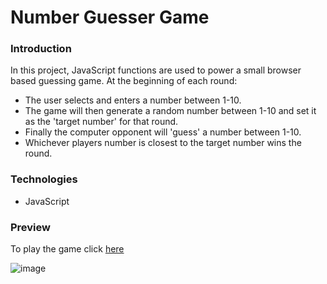 # Number Guesser Game

### Introduction
In this project, JavaScript functions are used to power a small browser based guessing game. At the beginning of each round: 

- The user selects and enters a number between 1-10. 
- The game will then generate a random number between 1-10 and set it as the 'target number' for that round. 
- Finally the computer opponent will 'guess' a number between 1-10.
- Whichever players number is closest to the target number wins the round.    

### Technologies
- JavaScript

### Preview
To play the game click [here](https://martynm1982.github.io/Number_Guesser_Game/index.html )

![image](https://user-images.githubusercontent.com/77343504/116066646-2e6f4180-a680-11eb-9340-db51d12b6ce9.png)
